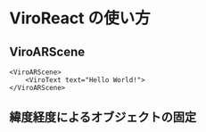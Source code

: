 # ViroReact の使い方

## ViroARScene

```tsx
<ViroARScene>
	<ViroText text="Hello World!">
</ViroARScene>
```

## 緯度経度によるオブジェクトの固定
